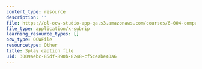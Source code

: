 ```yaml
---
content_type: resource
description: ''
file: https://ol-ocw-studio-app-qa.s3.amazonaws.com/courses/6-004-computation-structures-spring-2017/3009aebc85df890b8248cf5ceabe40a6_LWE5p2sCI6o.srt
file_type: application/x-subrip
learning_resource_types: []
ocw_type: OCWFile
resourcetype: Other
title: 3play caption file
uid: 3009aebc-85df-890b-8248-cf5ceabe40a6
---
```

